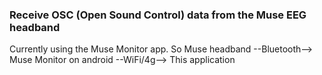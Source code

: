 ### Receive OSC (Open Sound Control) data from the Muse EEG headband
Currently using the Muse Monitor app. So Muse headband --Bluetooth--> Muse Monitor on android --WiFi/4g--> This application

